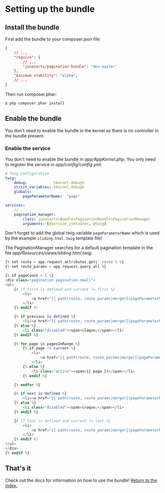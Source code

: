Setting up the bundle
=====================

## Install the bundle

First add the bundle to your composer.json file: 

```json
{
    // ...
    "require": {
        // ...
        "jonasarts/pagination-bundle": "dev-master"
    },
    "minimum-stability": "alpha",
    // ...
}
```

Then run composer.phar:

``` bash
$ php composer.phar install
```

## Enable the bundle

You don't need to enable the bundle in the kernel as there is no controller in the bundle present.

### Enable the service

You don't need to enable the bundle in *app/AppKernel.php*. You only need to register the service in *app/config/config.yml*:

```yaml
# Twig Configuration
twig:
    debug:            %kernel.debug%
    strict_variables: %kernel.debug%
    globals:
        pageParameterName:  "page"

services:
    // ...
    pagination_manager:
        class: jonasarts\Bundle\PaginationBundle\PaginationManager
        arguments: [@service_container, @twig]
```

Don't forget to add the global twig variable ``pageParameterName`` which is used by the example ``sliding.html.twig`` template file!

The PaginationManager searches for a default pagination template in the file *app/Resources/views/sliding.html.twig*:

```php
{% set route = app.request.attributes.get('_route') %}
{% set route_params = app.request.query.all %}

{% if pageCount > 1 %}
<div class="pagination pagination-small">
<ul>
    {# if first is defined and current != first %}
        <li>
            <a href="{{ path(route, route_params|merge({(pageParameterName): first})) }}">&lt;&lt;</a>
        </li>
    {% endif #}

    {% if previous is defined %}
        <li><a href="{{ path(route, route_params|merge({(pageParameterName): previous})) }}">&laquo;</a></li>
    {% else %}
        <li class="disabled"><span>&laquo;</span></li>
    {% endif %}

    {% for page in pagesInRange %}
        {% if page != current %}
            <li>
                <a href="{{ path(route, route_params|merge({(pageParameterName): page})) }}">{{ page }}</a>
            </li>
        {% else %}
            <li class="active"><span>{{ page }}</span></li>
        {% endif %}

    {% endfor %}

    {% if next is defined %}
        <li><a href="{{ path(route, route_params|merge({(pageParameterName): next})) }}">&raquo;</a></li>
    {% else %}
        <li class="disabled"><span>&raquo;</span></li>
    {% endif %}

    {# if last is defined and current != last %}
        <li>
            <a href="{{ path(route, route_params|merge({(pageParameterName): last})) }}">&gt;&gt;</a>
        </li>
    {% endif #}
</ul>
</div>
{% endif %}
```

## That's it

Check out the docs for information on how to use the bundle! [Return to the index.](index.md)
